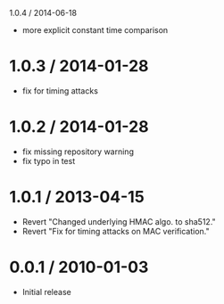 1.0.4 / 2014-06-18

  * more explicit constant time comparison

1.0.3 / 2014-01-28
==================

 * fix for timing attacks

1.0.2 / 2014-01-28
==================

 * fix missing repository warning
 * fix typo in test


1.0.1 / 2013-04-15
==================

  * Revert "Changed underlying HMAC algo. to sha512."
  * Revert "Fix for timing attacks on MAC verification."

0.0.1 / 2010-01-03
==================

  * Initial release
